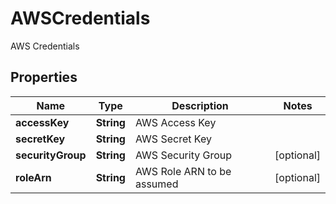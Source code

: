 

# AWSCredentials

AWS Credentials

## Properties

Name | Type | Description | Notes
------------ | ------------- | ------------- | -------------
**accessKey** | **String** | AWS Access Key | 
**secretKey** | **String** | AWS Secret Key | 
**securityGroup** | **String** | AWS Security Group |  [optional]
**roleArn** | **String** | AWS Role ARN to be assumed |  [optional]



